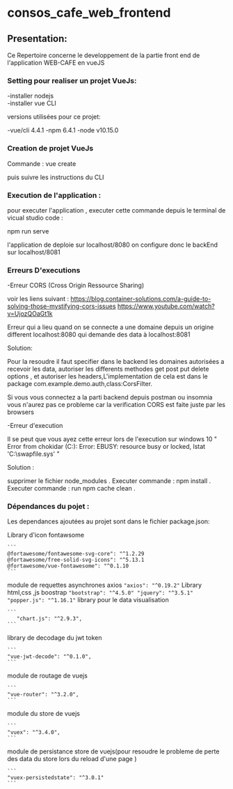 # consos_cafe_web_frontend

## Presentation:

Ce Repertoire concerne le developpement de la partie front end de l'application WEB-CAFE en vueJS

### Setting pour realiser un projet VueJs:

 
-installer nodejs  
-installer vue CLI 

versions utilisées pour ce projet:

-vue/cli 4.4.1
-npm 6.4.1
-node v10.15.0

### Creation de projet VueJs

Commande : vue create <nomProjet>

puis suivre les instructions du CLI

### Execution de l'application :

pour executer l'application , executer cette commande depuis le terminal de vicual studio code :

npm run serve

l'application de deploie sur localhost/8080
on configure donc le backEnd sur localhost/8081


### Erreurs D'executions

-Erreur CORS (Cross Origin Ressource Sharing)

voir les liens suivant :
https://blog.container-solutions.com/a-guide-to-solving-those-mystifying-cors-issues
https://www.youtube.com/watch?v=UjozQOaGt1k

Erreur qui a lieu quand on se connecte a une domaine depuis un origine different localhost:8080 qui demande des data à localhost:8081

Solution:

Pour la resoudre il faut specifier dans le backend les domaines autorisées a recevoir les data, autoriser les differents methodes get post put delete options , et autoriser les headers,L'implementation de cela est dans le package com.example.demo.auth,class:CorsFilter.

Si vous vous connectez a la parti backend depuis postman ou insomnia vous n'aurez pas ce probleme car la verification CORS est faite juste par les browsers


-Erreur d'execution

Il se peut que vous ayez cette erreur lors de l'execution sur windows 10 " Error from chokidar (C:\): Error: EBUSY: resource busy or locked, lstat 'C:\swapfile.sys' "

Solution :

supprimer le fichier node_modules .
Executer commande : npm install .
Executer commande : run npm cache clean .




### Dépendances du pojet :

Les dependances ajoutées au projet sont dans le fichier package.json:

Library d'icon fontawsome

    ```
    @fortawesome/fontawesome-svg-core": "^1.2.29
    @fortawesome/free-solid-svg-icons": "^5.13.1
    @fortawesome/vue-fontawesome": "^0.1.10
    ```
module de requettes asynchrones axios
    ```
    "axios": "^0.19.2"
    ```
Library html,css ,js boostrap
    ```
    "bootstrap": "^4.5.0"
    "jquery": "^3.5.1"
    "popper.js": "^1.16.1"
    ```
library pour le data visualisation

    ```
       "chart.js": "^2.9.3",
    ```
library de decodage du jwt token

    ```
    "vue-jwt-decode": "^0.1.0",
    ```
module de routage de vuejs

    ```
    "vue-router": "^3.2.0",
    ```
module du store de vuejs

    ```
    "vuex": "^3.4.0",
    ```
module de persistance store de vuejs(pour resoudre le probleme de perte des data du store lors du reload d'une page )

    ```
    "vuex-persistedstate": "^3.0.1"
    ```
